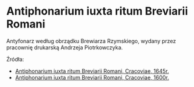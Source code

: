 Antiphonarium iuxta ritum Breviarii Romani
==========================================

Antyfonarz według obrządku Brewiarza Rzymskiego, wydany przez pracownię
drukarską Andrzeja Piotrkowczyka.

Źródła:
- [Antiphonarium iuxta ritum Breviarii Romani, Cracoviae, 1645r.](https://polona2.pl/item/antiphonarivm-iuxta-ritum-breuiarij-romani-ex-decreto-sacrosancti-concilij-tridentini,ODE4ODI2NDI/)
- [Antiphonarium iuxta ritum Breviarii Romani, Cracoviae, 1600r.](https://polona2.pl/item/antiphonarivm-iuxta-ritum-breuiarij-romani-ad-vniformem-ecclesiarum-per-vniuersas,ODEzOTQwNjk/)
